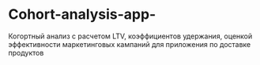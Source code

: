 # Cohort-analysis-app-
Когортный анализ с расчетом LTV, коэффициентов удержания, оценкой эффективности маркетинговых кампаний для приложения по доставке продуктов
